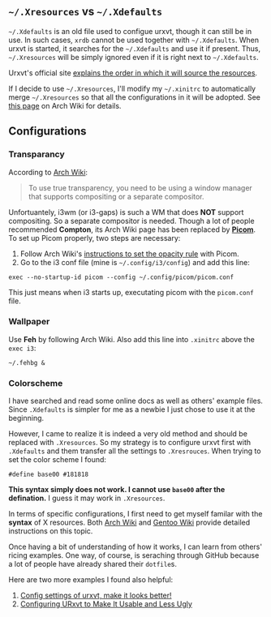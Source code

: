 ## `~/.Xresources` vs `~/.Xdefaults`

`~/.Xdefaults` is an old file used to configue urxvt, though it can still be in use. 
In such cases, `xrdb` cannot be used together with `~/.Xdefaults`. 
When urxvt is started, it searches for the `~/.Xdefaults` and use it if present. Thus, `~/.Xresources` will be simply ignored even if it is right next to `~/.Xdefaults`. 

Urxvt's official site [explains the order in which it will source the resources](http://pod.tst.eu/http://cvs.schmorp.de/rxvt-unicode/doc/rxvt.1.pod#RESOURCES).  

If I decide to use `~/.Xresources`, I'll modify my `~/.xinitrc` to automatically merge `~/.Xresources` so that all the configurations in it will be adopted. See [this page](https://wiki.archlinux.org/index.php/X_resources#xinitrc) on Arch Wiki for details. 

## Configurations

### Transparancy
According to [Arch Wiki](https://wiki.archlinux.org/index.php/Rxvt-unicode/Tips_and_tricks#Transparency):
>To use true transparency, you need to be using a window manager that supports compositing or a separate compositor.

Unfortuantely, i3wm (or i3-gaps) is such a WM that does **NOT** support compositing. So a separate compositor is needed.
Though a lot of people recommended **Compton**, its Arch Wiki page has been replaced by **[Picom](https://wiki.archlinux.org/index.php/Picom)**.
To set up Picom properly, two steps are necessary:
1. Follow Arch Wiki's [instructions to set the opacity rule](https://wiki.archlinux.org/index.php/Picom#Opacity) with Picom. 
2. Go to the i3 conf file (mine is `~/.config/i3/config`) and add this line:

```exec --no-startup-id picom --config ~/.config/picom/picom.conf```

This just means when i3 starts up, executating picom with the `picom.conf` file.

### Wallpaper
Use **Feh** by following Arch Wiki.
Also add this line into `.xinitrc` above the `exec i3`:

```~/.fehbg &```

### Colorscheme
I have searched and read some online docs as well as others' example files. Since `.Xdefaults` is simpler for me as a newbie I just chose to use it at the beginning.

However, I came to realize it is indeed a very old method and should be replaced with `.Xresources`. So my strategy is to configure urxvt first with `.Xdefaults` and them transfer all the settings to `.Xresrouces`. When trying to set the color scheme I found:

`#define base00 #181818`

**This syntax simply does not work. I cannot use `base00` after the defination.** I guess it may work in `.Xresources`. 

In terms of specific configurations, I first need to get myself familar with the **syntax** of X resources. Both [Arch Wiki](https://wiki.archlinux.org/index.php/X_resources#Xresources_syntax) and [Gentoo Wiki](https://wiki.gentoo.org/wiki/X_resources#Syntax) provide detailed instructions on this topic. 

Once having a bit of understanding of how it works, I can learn from others' ricing examples. One way, of course, is seraching through GitHub because a lot of people have already shared their `dotfile`s. 

Here are two more examples I found also helpful:
1. [Config settings of urxvt, make it looks better!](https://ultra-technology.org/software_settings/config-settings-urxvt/)
2. [Configuring URxvt to Make It Usable and Less Ugly](https://addy-dclxvi.github.io/post/configuring-urxvt/)
